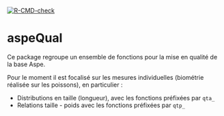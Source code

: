<!-- badges: start -->
[![R-CMD-check](https://github.com/PascalIrz/aspeQual/workflows/R-CMD-check/badge.svg)](https://github.com/PascalIrz/aspeQual/actions)
<!-- badges: end -->


# aspeQual
Ce package regroupe un ensemble de fonctions pour la mise en qualité de la base Aspe.

Pour le moment il est focalisé sur les mesures individuelles (biométrie réalisée sur les poissons), en particulier :

- Distributions en taille (longueur), avec les fonctions préfixées par `qta_`  
- Relations taille - poids avec les fonctions préfixées par `qtp_`
